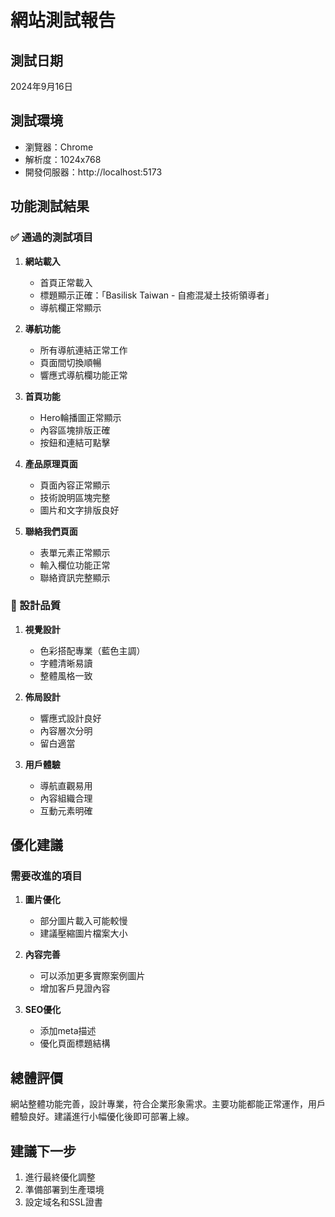 # 網站測試報告

## 測試日期
2024年9月16日

## 測試環境
- 瀏覽器：Chrome
- 解析度：1024x768
- 開發伺服器：http://localhost:5173

## 功能測試結果

### ✅ 通過的測試項目

1. **網站載入**
   - 首頁正常載入
   - 標題顯示正確：「Basilisk Taiwan - 自癒混凝土技術領導者」
   - 導航欄正常顯示

2. **導航功能**
   - 所有導航連結正常工作
   - 頁面間切換順暢
   - 響應式導航欄功能正常

3. **首頁功能**
   - Hero輪播圖正常顯示
   - 內容區塊排版正確
   - 按鈕和連結可點擊

4. **產品原理頁面**
   - 頁面內容正常顯示
   - 技術說明區塊完整
   - 圖片和文字排版良好

5. **聯絡我們頁面**
   - 表單元素正常顯示
   - 輸入欄位功能正常
   - 聯絡資訊完整顯示

### 🎨 設計品質

1. **視覺設計**
   - 色彩搭配專業（藍色主調）
   - 字體清晰易讀
   - 整體風格一致

2. **佈局設計**
   - 響應式設計良好
   - 內容層次分明
   - 留白適當

3. **用戶體驗**
   - 導航直觀易用
   - 內容組織合理
   - 互動元素明確

## 優化建議

### 需要改進的項目

1. **圖片優化**
   - 部分圖片載入可能較慢
   - 建議壓縮圖片檔案大小

2. **內容完善**
   - 可以添加更多實際案例圖片
   - 增加客戶見證內容

3. **SEO優化**
   - 添加meta描述
   - 優化頁面標題結構

## 總體評價

網站整體功能完善，設計專業，符合企業形象需求。主要功能都能正常運作，用戶體驗良好。建議進行小幅優化後即可部署上線。

## 建議下一步

1. 進行最終優化調整
2. 準備部署到生產環境
3. 設定域名和SSL證書

